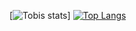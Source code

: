 [![Tobis stats](https://github-readme-stats.vercel.app/api/wakatime?username=tobisminer)]
[![Top Langs](https://github-readme-stats.vercel.app/api/top-langs/?username=anuraghazra&layout=compact)](https://github.com/anuraghazra/github-readme-stats)

